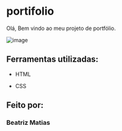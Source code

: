 # portifolio
Olá, Bem vindo ao meu projeto de portfólio.

![image](https://github.com/beamatias/portifolio/assets/140823685/da3ba248-5ee7-44d2-855b-96fdb69fd0d7)

## Ferramentas utilizadas:

* HTML

* CSS

## Feito por: 

### Beatriz Matias

